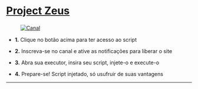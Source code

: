 # [Project Zeus]([https://mboost.me/a/9c2](https://www.youtube.com/@zeus.lua_))

ㅤㅤﾠ[![Canal](https://img.shields.io/badge/Meu_Canal-0096FF?style=for-the-badge&logo=youtube&logoColor=white)](https://www.youtube.com/channel/UCs9XEr23rhFegHb7l4JIDNA?sub_confirmation=1_blank)


- **1.** Clique no botão acima para ter acesso ao script

- **2.** Inscreva-se no canal e ative as notificações para liberar o site

- **3.** Abra sua executor, insira seu  script, injete-o e execute-o

- **4.** Prepare-se! Script injetado, só usufruir de suas vantagens
___
